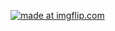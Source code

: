 <a href="https://imgflip.com/gif/36088o"><img src="https://i.imgflip.com/36088o.gif" title="made at imgflip.com"/></a>
